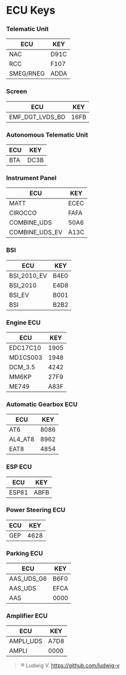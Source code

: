 # ECU Keys

### Telematic Unit
| ECU | KEY |
|--|--|
| NAC | D91C |
| RCC | F107 |
| SMEG/RNEG | ADDA |

### Screen
| ECU | KEY |
|--|--|
| EMF_DGT_LVDS_BD | 16FB |

### Autonomous Telematic Unit
| ECU | KEY |
|--|--|
| BTA | DC3B |

### Instrument Panel
| ECU | KEY |
|--|--|
| MATT | ECEC |
| CIROCCO | FAFA |
| COMBINE_UDS | 50A6 |
| COMBINE_UDS_EV | A13C |

### BSI
| ECU | KEY |
|--|--|
| BSI_2010_EV | B4E0 |
| BSI_2010 | E4D8 |
| BSI_EV | B001 |
| BSI | B2B2 |

### Engine ECU
| ECU | KEY |
|--|--|
| EDC17C10 | 1905 |
| MD1CS003 | 1948 |
| DCM_3.5 | 4242 |
| MM6KP | 27F9 |
| ME749 | A83F |

### Automatic Gearbox ECU
| ECU | KEY |
|--|--|
| AT6 | 8086 |
| AL4_AT8 | 8962 |
| EAT8 | 4854 |

### ESP ECU
| ECU | KEY |
|--|--|
| ESP81 | ABFB |

### Power Steering ECU
| ECU | KEY |
|--|--|
| GEP | 4628 |

### Parking ECU
| ECU | KEY |
|--|--|
| AAS_UDS_G6 | B6F0 |
| AAS_UDS | EFCA |
| AAS | 0000 |

### Amplifier ECU
| ECU | KEY |
|--|--|
| AMPLI_UDS | A7D8 |
| AMPLI | 0000 |

> ® Ludwig V. <https://github.com/ludwig-v>
